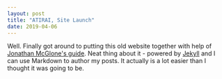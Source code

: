 ```yaml
---
layout: post
title: "ATIRAI, Site Launch"
date: 2019-04-06
---
```


Well. Finally got around to putting this old website together with help of [Jonathan McGlone's guide](http://jmcglone.com/guides/github-pages/). 
Neat thing about it - powered by [Jekyll](http://jekyllrb.com) and I can use Markdown to author my posts.
It actually is a lot easier than I thought it was going to be.
